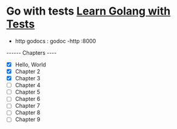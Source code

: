# Go with tests [Learn Golang with Tests](https://quii.gitbook.io/learn-go-with-tests)

- http godocs : godoc -http :8000

------ Chapters ----

- [x] Hello, World
- [x] Chapter 2
- [x] Chapter 3
- [ ] Chapter 4
- [ ] Chapter 5
- [ ] Chapter 6
- [ ] Chapter 7
- [ ] Chapter 8
- [ ] Chapter 9
